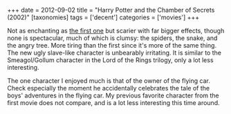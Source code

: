 +++
date = 2012-09-02
title = "Harry Potter and the Chamber of Secrets (2002)"
[taxonomies]
tags = ['decent']
categories = ['movies']
+++

Not as enchanting as [the first one] but scarier with far bigger
effects, though none is spectacular, much of which is clumsy: the
spiders, the snake, and the angry tree. More tiring than the first since
it's more of the same thing. The new ugly slave-like character is
unbearably irritating. It is similar to the Smeagol/Gollum character in
the Lord of the Rings trilogy, only a lot less interesting.

The one character I enjoyed much is that of the owner of the flying car.
Check especially the moment he accidentally celebrates the tale of the
boys' adventures in the flying car. My previous favorite character from
the first movie does not compare, and is a lot less interesting this
time around.

  [the first one]: @/harry-potter-and-the-sorcerer-s-stone-2001.md
